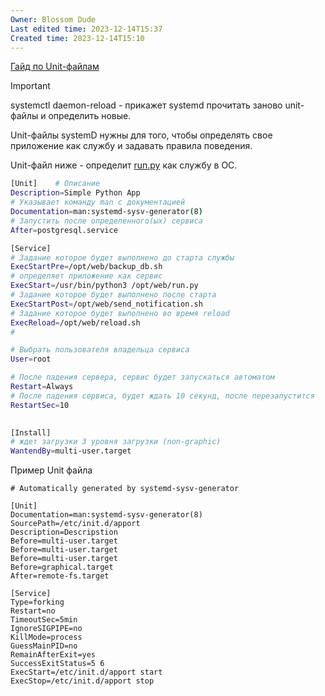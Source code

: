 ```yaml
---
Owner: Blossom Dude
Last edited time: 2023-12-14T15:37
Created time: 2023-12-14T15:10
---
```

[Гайд по Unit-файлам](https://linux-notes.org/pishem-systemd-unit-fajl/)

> [!important]  
> systemctl daemon-reload - прикажет systemd прочитать заново unit-файлы и определить новые.  

  

Unit-файлы systemD нужны для того, чтобы определять свое приложение как службу и задавать правила поведения.

  

Unit-файл ниже - определит [run.py](http://run.py) как службу в ОС.

```Bash
[Unit]    # Описание
Description=Simple Python App
# Указывает команду man с документацией
Documentation=man:systemd-sysv-generator(8) 
# Запустить после определенного(ых) сервиса 
After=postgresql.service

[Service]
# Задание которое будет выполнено до старта службы
ExecStartPre=/opt/web/backup_db.sh
# определяет приложение как сервис
ExecStart=/usr/bin/python3 /opt/web/run.py
# Задание которое будет выполнено после старта
ExecStartPost=/opt/web/send_notification.sh
# Задание которое будет выполнено во время reload
ExecReload=/opt/web/reload.sh
#

# Выбрать пользователя владельца сервиса
User=root

# После падения сервера, сервис будет запускаться автоматом
Restart=Always
# После падения сервиса, будет ждать 10 секунд, после перезапустится
RestartSec=10 

         
[Install]
# ждет загрузки 3 уровня загрузки (non-graphic)
WantendBy=multi-user.target 
```


Пример Unit файла
```
# Automatically generated by systemd-sysv-generator

[Unit]
Documentation=man:systemd-sysv-generator(8) 
SourcePath=/etc/init.d/apport
Description=Descripstion
Before=multi-user.target
Before=multi-user.target
Before=multi-user.target
Before=graphical.target
After=remote-fs.target

[Service]
Type=forking
Restart=no
TimeoutSec=5min
IgnoreSIGPIPE=no
KillMode=process
GuessMainPID=no
RemainAfterExit=yes
SuccessExitStatus=5 6
ExecStart=/etc/init.d/apport start
ExecStop=/etc/init.d/apport stop
```